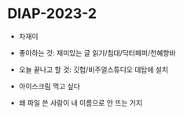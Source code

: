 # DIAP-2023-2

- 차재이
  
- 좋아하는 것: 재미있는 글 읽기/침대/닥터페퍼/천혜향바
- 오늘 끝나고 할 것: 깃헙/비주얼스튜디오 데탑에 설치
- 아이스크림 먹고 싶다
- 왜 파일 쓴 사람이 내 이름으로 안 뜨는 거지